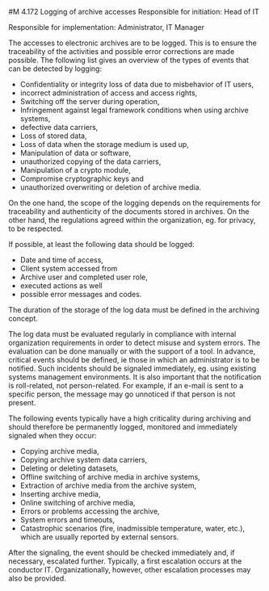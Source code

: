 #M 4.172 Logging of archive accesses
Responsible for initiation: Head of IT

Responsible for implementation: Administrator, IT Manager

The accesses to electronic archives are to be logged. This is to ensure the traceability of the activities and possible error corrections are made possible. The following list gives an overview of the types of events that can be detected by logging:

* Confidentiality or integrity loss of data due to misbehavior of IT users,
* incorrect administration of access and access rights,
* Switching off the server during operation,
* Infringement  against legal framework conditions when using archive systems,
* defective data carriers,
* Loss of stored data,
* Loss of data when the storage medium is used up,
* Manipulation of data or software,
* unauthorized copying of the data carriers,
* Manipulation of a crypto module,
* Compromise cryptographic keys and
* unauthorized overwriting or deletion of archive media.


On the one hand, the scope of the logging depends on the requirements for traceability and authenticity of the documents stored in archives. On the other hand, the regulations agreed within the organization, eg. for privacy, to be respected.

If possible, at least the following data should be logged:

* Date and time of access,
* Client system accessed from
* Archive user and completed user role,
* executed actions as well
* possible error messages and codes.


The duration of the storage of the log data must be defined in the archiving concept.

The log data must be evaluated regularly in compliance with internal organization requirements in order to detect misuse and system errors. The evaluation can be done manually or with the support of a tool. In advance, critical events should be defined, ie those in which an administrator is to be notified. Such incidents should be signaled immediately, eg. using existing systems management environments. It is also important that the notification is roll-related, not person-related. For example, if an e-mail is sent to a specific person, the message may go unnoticed if that person is not present.

The following events typically have a high criticality during archiving and should therefore be permanently logged, monitored and immediately signaled when they occur:

* Copying archive media,
* Copying archive system data carriers,
* Deleting or deleting datasets,
* Offline switching of archive media in archive systems,
* Extraction of archive media from the archive system,
* Inserting archive media,
* Online switching of archive media,
* Errors or problems accessing the archive,
* System errors and timeouts,
* Catastrophic scenarios (fire, inadmissible temperature, water, etc.), which are usually reported by external sensors.


After the signaling, the event should be checked immediately and, if necessary, escalated further. Typically, a first escalation occurs at the conductor  IT. Organizationally, however, other escalation processes may also be provided.



